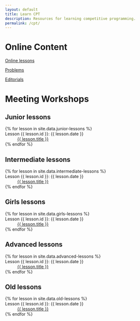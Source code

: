 ```yaml
---
layout: default
title: Learn CPT
description: Resources for learning competitive programming.
permalink: /cpt/
---
```


# Online Content
[Online lessons](/cpt-lessons/)

[Problems](/cpt-problems/)

[Editorials](/cpt-editorials/)

# Meeting Workshops
<div class="page-listing-container">
	<div class="page-listing">
		<h2>Junior lessons</h2>
		<dl>
			{% for lesson in site.data.junior-lessons %}
					<dt>Lesson {{ lesson.id }}: {{ lesson.date }}</dt>
					<dd>
						<a href="{{ lesson.url }}">
							{{ lesson.title }}
						</a>
					</dd>
			{% endfor %}
		</dl>
	</div>
	<div class="page-listing">
		<h2>Intermediate lessons</h2>
		<dl>
			{% for lesson in site.data.intermediate-lessons %}
					<dt>Lesson {{ lesson.id }}: {{ lesson.date }}</dt>
					<dd>
						<a href="{{ lesson.url }}">
							{{ lesson.title }}
						</a>
					</dd>
			{% endfor %}
		</dl>
	</div>
	<div class="page-listing">
		<h2>Girls lessons</h2>
		<dl>
			{% for lesson in site.data.girls-lessons %}
					<dt>Lesson {{ lesson.id }}: {{ lesson.date }}</dt>
					<dd>
						<a href="{{ lesson.url }}">
							{{ lesson.title }}
						</a>
					</dd>
			{% endfor %}
		</dl>
	</div>
	<div class="page-listing">
		<h2>Advanced lessons</h2>
		<dl>
			{% for lesson in site.data.advanced-lessons %}
					<dt>Lesson {{ lesson.id }}: {{ lesson.date }}</dt>
					<dd>
						<a href="{{ lesson.url }}">
							{{ lesson.title }}
						</a>
					</dd>
			{% endfor %}
		</dl>
	</div>
	<div class="page-listing">
		<h2>Old lessons</h2>
		<dl>
			{% for lesson in site.data.old-lessons %}
					<dt>Lesson {{ lesson.id }}: {{ lesson.date }}</dt>
					<dd>
						<a href="{{ lesson.url }}">
							{{ lesson.title }}
						</a>
					</dd>
			{% endfor %}
		</dl>
	</div>
</div>
